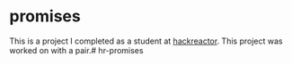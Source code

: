 # promises
This is a project I completed as a student at [hackreactor](http://hackreactor.com). This project was worked on with a pair.# hr-promises
